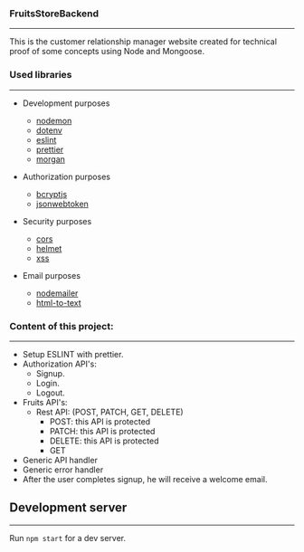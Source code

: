 ### FruitsStoreBackend

---

This is the customer relationship manager website created for technical proof of some concepts using Node and Mongoose.

### Used libraries

---

- Development purposes

  - [nodemon](https://www.npmjs.com/package/nodemon)
  - [dotenv](https://www.npmjs.com/package/dotenv)
  - [eslint](https://eslint.org/)
  - [prettier](https://prettier.io/)
  - [morgan](https://www.npmjs.com/package/morgan)

- Authorization purposes

  - [bcryptjs](https://www.npmjs.com/package/bcryptjs)
  - [jsonwebtoken](https://www.npmjs.com/package/jsonwebtoken)

- Security purposes

  - [cors](https://www.npmjs.com/package/cors)
  - [helmet](https://www.npmjs.com/package/helmet)
  - [xss](https://www.npmjs.com/package/xss)

- Email purposes
  - [nodemailer](https://www.npmjs.com/package/nodemailer)
  - [html-to-text](https://www.npmjs.com/package/html-to-text)

### Content of this project:

---

- Setup ESLINT with prettier.
- Authorization API's:
  - Signup.
  - Login.
  - Logout.
- Fruits API's:
  - Rest API: (POST, PATCH, GET, DELETE)
    - POST: this API is protected
    - PATCH: this API is protected
    - DELETE: this API is protected
    - GET
- Generic API handler
- Generic error handler
- After the user completes signup, he will receive a welcome email.

## Development server

---

Run `npm start` for a dev server.
